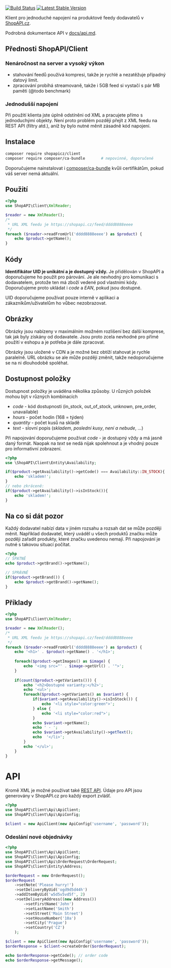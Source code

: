 [![Build Status](https://travis-ci.org/ShopAPIcz/Client.svg?branch=master)](https://travis-ci.org/ShopAPIcz/Client)
[![Latest Stable Version](https://poser.pugx.org/shopapicz/client/v/stable)](https://packagist.org/packages/shopapicz/client)


Klient pro jednoduché napojení na produktové feedy dodavatelů v [ShopAPI.cz](https://shopapi.cz).

Podrobná dokumentace API v [docs/api.md](docs/api.md).

## Přednosti ShopAPI/Client

### Nenáročnost na server a vysoký výkon
 * stahování feedů používá kompresi, takže je rychlé a nezatěžuje případný datový limit.
 * zpracování probíhá streamovaně, takže i 5GB feed si vystačí s pár MB paměti (@todo benchmark)
 
### Jednodušší napojení
Při použití klienta jste úplně odstíněni od XML a pracujete přímo s jednoduchými objekty. Není proto problém později přejít z XML feedu na REST API (filtry atd.), aniž by bylo nutné měnit zásadně kód napojení.

## Instalace
```bash
composer require shopapicz/client
composer require composer/ca-bundle       # nepovinné, doporučené
```
Doporučujeme nainstalovat i [composer/ca-bundle](https://github.com/composer/ca-bundle) kvůli certifikátům, pokud váš server nemá aktuální.

## Použití
```php
<?php
use ShopAPI\Client\XmlReader;

$reader = new XmlReader();
/*
 * URL XML feedu je https://shopapi.cz/feed/dddd8888eeee
 */
foreach ($reader->readFromUrl('dddd8888eeee') as $product) {
    echo $product->getName();
}

```

## Kódy
**Identifikátor UID je unikátní a je dostupný vždy.** Je přidělován v ShopAPI a doporučujeme ho použít pro párování. Je ale nevhodný pro komunikaci s dodavatelem, protože ten má zboží vedené pod vlastními kódy. Doporučujeme proto ukládat i *code* a *EAN*, pokud jsou dostupné.

UID doporučujeme používat pouze interně v aplikaci a zákazníkům/uživatelům ho vůbec nezobrazovat.

## Obrázky
Obrázky jsou nabízeny v maximálním možném rozlišení bez další komprese, tak jak byly získány od dodavatele. Jsou proto zcela nevhodné pro přímé použití v eshopu a je potřeba je dále zpracovat.

Obrázky jsou uložené v CDN a je možné bez obtíží stahovat je rychle paralelně. URL obrázku se ale může později změnit, takže nedoporučujeme se na ni dlouhodobě spoléhat.

## Dostupnost položky
Dostupnost položky je uváděna několika způsoby. U různých položek mohou být v různých kombinacích
 * *code* - kód dostupnosti (in_stock, out_of_stock, unknown, pre_order, unavailable)
 * *hours* - počet hodin (168 = týden)
 * *quantity* - počet kusů na skladě
 * *text* - slovní popis (*skladem*, *poslední kusy*, *není a nebude*, ...)
 
Při napojování doporučujeme používat *code* - je dostupný vždy a má jasně daný formát. Naopak na *text* se nedá nijak spolehnout a je vhodný pouze pro informativní zobrazení.

```php
<?php
use \ShopAPI\Client\Entity\Availability;

if($product->getAvailability()->getCode() === Availability::IN_STOCK){
    echo 'skladem!';
}
// nebo zkráceně:
if($product->getAvailability()->isInStock()){
    echo 'skladem!';
}
```


## Na co si dát pozor
Každý dodavatel nabízí data v jiném rozsahu a rozsah dat se může později měnit. Například dodavatel, který uváděl u všech produktů značku může později zařadit produkty, které značku uvedenou nemají. Při napojování je nutné s takovou situací počítat.

```php
<?php
// ŠPATNĚ
echo $product->getBrand()->getName(); 

// SPRÁVNĚ
if($product->getBrand()) {
    echo $product->getBrand()->getName(); 
}
```


## Příklady
```php
<?php
use ShopAPI\Client\XmlReader;

$reader = new XmlReader();
/*
 * URL XML feedu je https://shopapi.cz/feed/dddd8888eeee
 */
foreach ($reader->readFromUrl('dddd8888eeee') as $product) {
    echo '<h1>' . $product->getName() . '</h1>';
    
    foreach($product->getImages() as $image) {
        echo '<img src="' . $image->getUrl() . '">';
    }
    
    if(count($product->getVariants())) {
        echo '<h2>Dostupné varianty:</h2>';
        echo '<ul>';
        foreach($product->getVariants() as $variant) {
            if($variant->getAvailability()->isInStock()) {
                echo '<li style="color:green">';
            } else {
                echo '<li style="color:red">';
            }
            echo $variant->getName();
            echo ' - ';
            echo $variant->getAvailability()->getText();
            echo  '</li>';
        }
        echo '</ul>';
    }
}

```

# API
Kromě XML je možné používat také [REST API](https://shopapi.cz/api/1/docs). Údaje pro API jsou generovány v ShopAPI.cz pro každý export zvlášť.
```php
<?php
use ShopAPI\Client\Api\ApiClient;
use ShopAPI\Client\Api\ApiConfig;

$client = new ApiClient(new ApiConfig('username', 'password'));
```

### Odeslání nové objednávky
```php
<?php
use ShopAPI\Client\Api\ApiClient;
use ShopAPI\Client\Api\ApiConfig;
use ShopAPI\Client\Api\OrderRequest\OrderRequest;
use ShopAPI\Client\Entity\Address;

$orderRequest = new OrderRequest();
$orderRequest
    ->setNote('Please hurry!')
    ->setDeliveryByUid('ogd9d5d44h')
    ->addItemByUid('w5d5v5vd5f', 2)
    ->setDeliveryAddress((new Address())
        ->setFirstName('John')
        ->setLastName('Smith')
        ->setStreet('Main Street')
        ->setHouseNumber('10a')
        ->setCity('Prague')
        ->setCountry('CZ')
    );

$client = new ApiClient(new ApiConfig('username', 'password'));
$orderResponse = $client->createOrder($orderRequest);

echo $orderResponse->getCode(); // order code
echo $orderResponse->getMessage();
```
